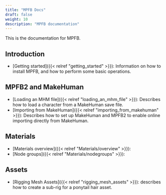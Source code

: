 ```yaml
---
title: "MPFB Docs"
draft: false
weight: 10
description: "MPFB documentation"
---
```


This is the documentation for MPFB.

## Introduction

* [Getting started]({{< relref "getting_started" >}}): Information on how to install MPFB, and how to perform some basic operations.

## MPFB2 and MakeHuman

* [Loading an MHM file]({{< relref "loading_an_mhm_file" >}}): Describes how to load a character from a MakeHuman save file.
* [Importing from MakeHuman]({{< relref "importing_from_makehuman" >}}): Describes how to set up MakeHuman and MPFB2 to enable online importing directly from MakeHuman.

## Materials

* [Materials overview]({{< relref "Materials/overview" >}}):
* [Node groups]({{< relref "Materials/nodegroups" >}}):

## Assets

* [Rigging Mesh Assets]({{< relref "rigging_mesh_assets" >}}): describes how to create a sub-rig for a ponytail hair asset.
